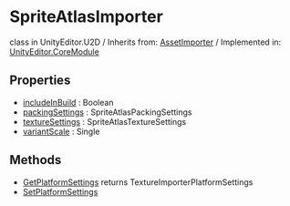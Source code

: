 # SpriteAtlasImporter
class in UnityEditor.U2D
 / Inherits from: <a href="https://docs.unity3d.com/6000.0/Documentation/ScriptReference/AssetImporter.html" target="_blank">AssetImporter</a> / Implemented in: <a href="https://docs.unity3d.com/6000.0/Documentation/ScriptReference/UnityEditor.CoreModule.html" target="_blank">UnityEditor.CoreModule</a>
## Properties
- <a href="https://docs.unity3d.com/6000.0/Documentation/ScriptReference/SpriteAtlasImporter-includeInBuild.html" target="_blank">includeInBuild</a> : Boolean
- <a href="https://docs.unity3d.com/6000.0/Documentation/ScriptReference/SpriteAtlasImporter-packingSettings.html" target="_blank">packingSettings</a> : SpriteAtlasPackingSettings
- <a href="https://docs.unity3d.com/6000.0/Documentation/ScriptReference/SpriteAtlasImporter-textureSettings.html" target="_blank">textureSettings</a> : SpriteAtlasTextureSettings
- <a href="https://docs.unity3d.com/6000.0/Documentation/ScriptReference/SpriteAtlasImporter-variantScale.html" target="_blank">variantScale</a> : Single
## Methods
- <a href="https://docs.unity3d.com/6000.0/Documentation/ScriptReference/SpriteAtlasImporter.GetPlatformSettings.html" target="_blank">GetPlatformSettings</a> returns TextureImporterPlatformSettings
- <a href="https://docs.unity3d.com/6000.0/Documentation/ScriptReference/SpriteAtlasImporter.SetPlatformSettings.html" target="_blank">SetPlatformSettings</a>
